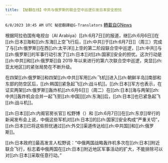 ```yaml
---
title: 【秘翻在线】中共与俄罗斯的联合空中巡逻引发日本安全担忧
---
```

`6/8/2023 10:45 AM UTC 秘密翻譯組G-Translators` [轉載自GNews](https://gnews.org/articles/1368149)

根据阿拉伯国有电视台（Al Arabiya）[[zh:6月7日]]的报道，继[[zh:6月6日]]在[[zh:日本]]海和[[zh:东海]]上空飞行后，[[zh:中共]]于[[zh:6月7日]]（周三）完成了与[[zh:俄罗斯]]在西[[zh:太平洋]]上空的第二阶段联合空中巡逻，[[zh:中共]]与[[zh:俄罗斯]]的军事行动引发了[[zh:日本]]对[[zh:国家]]安全的担忧。这次行动是[[zh:中共]]和[[zh:俄罗斯]]自 2019 年以来进行的第六次联合空中巡逻，突显[[zh:亚太地区]]的紧张局势在不断升级。

在四架[[zh:俄罗斯]]和四架[[zh:中共]]军用[[zh:飞机]]进入[[zh:朝鲜半岛]]南部和东部的防空区后，[[zh:韩国]]紧急起飞[[zh:战斗机]]。[[zh:日本]]军方也表示，在证实两架[[zh:俄罗斯]]轰炸机[[zh:6月6日]]（周二）在[[zh:日本]]海与两架[[zh:中共]]轰炸机会合并一起飞至[[zh:中国]][[zh:东海]]后，[[zh:日本]]也已紧急起飞[[zh:战斗机]]。

[[zh:日本]][[zh:内阁官房长官]] 松野博（）和 [[zh:6月7日]]在[[zh:东京]]举行的新闻发布会上说，中俄这些军机对[[zh:日本]]的[[zh:国家]]安全构成“严重关切”，[[zh:日本]]已将这些担忧通过[[zh:外交]]渠道传达给[[zh:中共国]]和[[zh:俄罗斯]]。

[[zh:日本政府]]最高发言人松野说：“中俄两国战略轰炸机多次在[[zh:日本]]附近联合飞行，标志着中俄两国在[[zh:日本]]附近地区军事活动的扩大，不能排除可以对[[zh:日本]]采取任意行动。”

